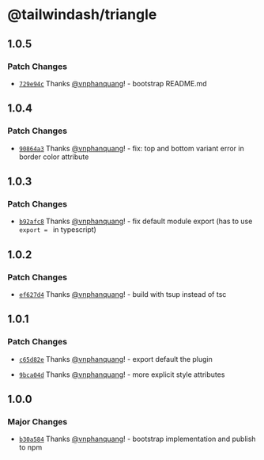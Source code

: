 # @tailwindash/triangle

## 1.0.5

### Patch Changes

- [`729e94c`](https://github.com/vnphanquang/tailwindash/commit/729e94c81d678370cd175c390088551d085ef957) Thanks [@vnphanquang](https://github.com/vnphanquang)! - bootstrap README.md

## 1.0.4

### Patch Changes

- [`90864a3`](https://github.com/vnphanquang/tailwindash/commit/90864a3202d8be34f5b164d6ae6ba29d77d9795c) Thanks [@vnphanquang](https://github.com/vnphanquang)! - fix: top and bottom variant error in border color attribute

## 1.0.3

### Patch Changes

- [`b92afc8`](https://github.com/vnphanquang/tailwindash/commit/b92afc8f8b1372bdef55a3ce63d7ff3df683e630) Thanks [@vnphanquang](https://github.com/vnphanquang)! - fix default module export (has to use `export = ` in typescript)

## 1.0.2

### Patch Changes

- [`ef627d4`](https://github.com/vnphanquang/tailwindash/commit/ef627d41e0a2a78e0b9882c4e611ea8cf838e9f8) Thanks [@vnphanquang](https://github.com/vnphanquang)! - build with tsup instead of tsc

## 1.0.1

### Patch Changes

- [`c65d82e`](https://github.com/vnphanquang/tailwindash/commit/c65d82e61efd1df1a0d6a495557ea94839765315) Thanks [@vnphanquang](https://github.com/vnphanquang)! - export default the plugin

- [`9bca04d`](https://github.com/vnphanquang/tailwindash/commit/9bca04db292cbb0b2a50f68ddf2f15935580bf01) Thanks [@vnphanquang](https://github.com/vnphanquang)! - more explicit style attributes

## 1.0.0

### Major Changes

- [`b30a584`](https://github.com/vnphanquang/tailwindash/commit/b30a584b18817c160ac3a098d16e667f68e6a6a3) Thanks [@vnphanquang](https://github.com/vnphanquang)! - bootstrap implementation and publish to npm
